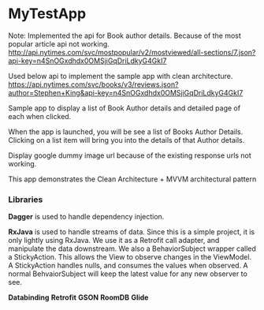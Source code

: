 # MyTestApp

Note: Implemented the api for Book author details. Because of the most popular article api not working.
http://api.nytimes.com/svc/mostpopular/v2/mostviewed/all-sections/7.json?api-key=n4SnOGxdhdx0OMSjiGqDriLdkyG4GkI7

Used below api to implement the sample app with clean architecture.
https://api.nytimes.com/svc/books/v3/reviews.json?author=Stephen+King&api-key=n4SnOGxdhdx0OMSjiGqDriLdkyG4GkI7

Sample app to display a list of Book Author details and detailed page of each when clicked.

When the app is launched, you will be see a list of Books Author Details.
Clicking on a list item will bring you into the details of that Author details.

Display google dummy image url because of the existing response urls not working.

This app demonstrates the Clean Architecture + MVVM architectural pattern

### Libraries
**Dagger** is used to handle dependency injection.

**RxJava** is used to handle streams of data. Since this is a simple project, it is only lightly using RxJava. We use it as a Retrofit call adapter, and manipulate the data downstream. We also a BehaviorSubject wrapper called a StickyAction. This allows the View to observe changes in the ViewModel. A StickyAction handles nulls, and consumes the values when observed. A normal BehvaiorSubject will keep the latest value for any new observer to see.


**Databinding**
**Retrofit**
**GSON**
**RoomDB**
**Glide**